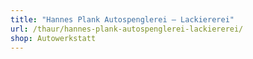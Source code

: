 ```yaml
---
title: "Hannes Plank Autospenglerei – Lackiererei"
url: /thaur/hannes-plank-autospenglerei-lackiererei/
shop: Autowerkstatt
---
```

